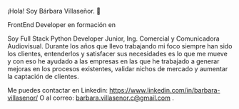 ¡Hola! Soy Bárbara Villaseñor. 👋

FrontEnd Developer en formación en <Laboratoria>
  
Soy Full Stack Python Developer Junior, Ing. Comercial y Comunicadora Audiovisual. Durante los años que llevo trabajando mi foco siempre han sido los clientes, entenderlos y satisfacer sus necesidades es lo que me mueve y con eso he ayudado a las empresas en las que he trabajado a generar mejoras en los procesos existentes, validar nichos de mercado y aumentar la captación de clientes.

Me puedes contactar en Linkedin: https://www.linkedin.com/in/barbara-villasenor/ O al correo: barbara.villasenor.c@gmail.com .

